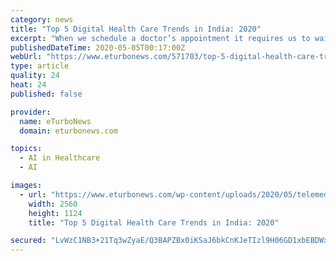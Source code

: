 ```yaml
---
category: news
title: "Top 5 Digital Health Care Trends in India: 2020"
excerpt: "When we schedule a doctor’s appointment it requires us to wait for a couple of hours for a medical check-up but not so with digital healthcare."
publishedDateTime: 2020-05-05T00:17:00Z
webUrl: "https://www.eturbonews.com/571703/top-5-digital-health-care-trends-in-india-2020/"
type: article
quality: 24
heat: 24
published: false

provider:
  name: eTurboNews
  domain: eturbonews.com

topics:
  - AI in Healthcare
  - AI

images:
  - url: "https://www.eturbonews.com/wp-content/uploads/2020/05/telemed-scaled.jpg"
    width: 2560
    height: 1124
    title: "Top 5 Digital Health Care Trends in India: 2020"

secured: "LvWzC1NB3+21Tq3wZyaE/Q3BAPZBx0iKSaJ6bkCnKJeTIzl9H06GD1xbEBDWxjQ16dpqX1SKxF2A9XmaydemDsXeBo298Gh+qkud6TIyUeKjXhwlD0c3ESMCj1pxyPPXBHLGLq/qG8G2y9vT8rDjN8BhCI4EdiJj5xC8STZzZmHe4psm37SnOIZy52BmZHGuPNZnsnG9UHnB3bw3U1owdQUmTOtl0g3FCjVKWZWjO2muY6rxaus/xdSH7TdYYfYLRGZg84tBDPHW93mhOYhEfbFFb65et/aXvyEnGghYalsmyY74nQcY/r0RZJSmwxGSvZjpTNmI9TwOh9kgrq8+I7WO8HWuDdRv3c94a0Oi9ei852+C1vUW2j081NzXiJ4rSrrv5BPzMOMfKGFEmOpr6ofhHyVS5+Vh5VQU5bv2pznvBTNFRMlIGjU+DScKKdLtG/e8IOlQbqUM5Vd32ftS29ZIfRVDU+utJiCHu7OkxVk=;zMPLAcN+VCmu+sumZv5pcw=="
---
```


